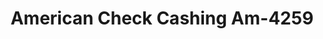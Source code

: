 ---
f_zip-code: 2472
f_state-code: MA
title: American Check Cashing Am-4259
f_phone: 617-924-2006
f_city-only: Auburn Street Watertow
f_address: 113 Mount Auburn Street Watertow
f_location-unique-id: '4259'
slug: american-check-cashing-am-4259
updated-on: '2024-05-30T13:46:58.046Z'
created-on: '2024-05-30T13:36:59.803Z'
published-on: '2024-05-30T13:54:32.469Z'
f_city-state: cms/city/auburn-street-watertow-ma.md
f_company: cms/company/american-check-cashing-am.md
f_state: cms/state/massachusetts.md
layout: '[payday-loan].html'
tags: payday-loan
---